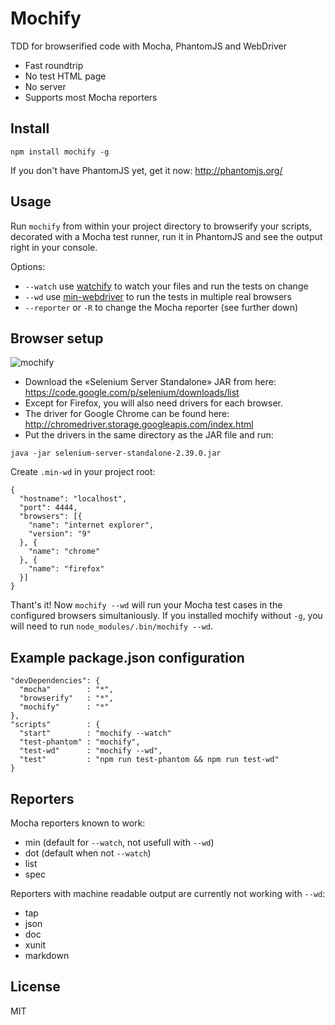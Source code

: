 # Mochify

TDD for browserified code with Mocha, PhantomJS and WebDriver

- Fast roundtrip
- No test HTML page
- No server
- Supports most Mocha reporters

## Install

```
npm install mochify -g
```

If you don't have PhantomJS yet, get it now: <http://phantomjs.org/>

## Usage

Run `mochify` from within your project directory to browserify your scripts,
decorated with a Mocha test runner, run it in PhantomJS and see the output
right in your console.

Options:

- `--watch` use [watchify][] to watch your files and run the tests on change
- `--wd` use [min-webdriver][] to run the tests in multiple real browsers
- `--reporter` or `-R` to change the Mocha reporter (see further down)

## Browser setup

![mochify](http://maxantoni.de/img/mochify.png)

- Download the «Selenium Server Standalone» JAR from here:
  <https://code.google.com/p/selenium/downloads/list>
- Except for Firefox, you will also need drivers for each browser.
- The driver for Google Chrome can be found here:
  <http://chromedriver.storage.googleapis.com/index.html>
- Put the drivers in the same directory as the JAR file and run:

```
java -jar selenium-server-standalone-2.39.0.jar
```

Create `.min-wd` in your project root:

```
{
  "hostname": "localhost",
  "port": 4444,
  "browsers": [{
    "name": "internet explorer",
    "version": "9"
  }, {
    "name": "chrome"
  }, {
    "name": "firefox"
  }]
}
```

Thant's it! Now `mochify --wd` will run your Mocha test cases in the configured
browsers simultaniously. If you installed mochify without `-g`, you will need
to run `node_modules/.bin/mochify --wd`.

## Example package.json configuration

```
"devDependencies": {
  "mocha"        : "*",
  "browserify"   : "*",
  "mochify"      : "*"
},
"scripts"        : {
  "start"        : "mochify --watch"
  "test-phantom" : "mochify",
  "test-wd"      : "mochify --wd",
  "test"         : "npm run test-phantom && npm run test-wd"
}
```

## Reporters

Mocha reporters known to work:

- min (default for `--watch`, not usefull with `--wd`)
- dot (default when not `--watch`)
- list
- spec

Reporters with machine readable output are currently not working with `--wd`:

- tap
- json
- doc
- xunit
- markdown

## License

MIT

[watchify]: https://github.com/substack/watchify
[min-webdriver]: https://github.com/mantoni/min-webdriver
